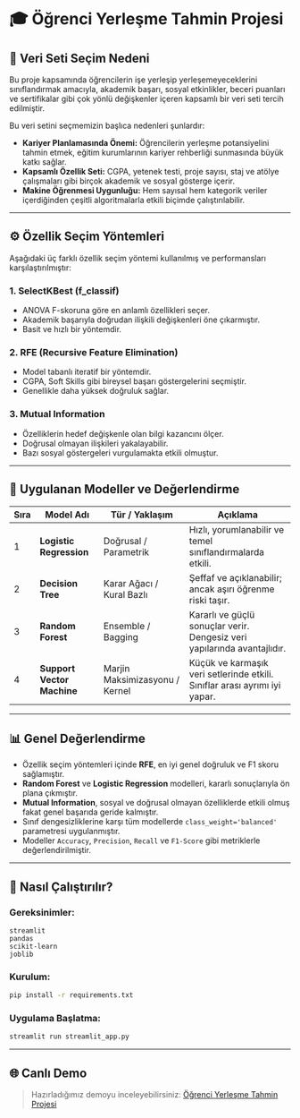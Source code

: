 # 🎓 Öğrenci Yerleşme Tahmin Projesi

## 📌 Veri Seti Seçim Nedeni

Bu proje kapsamında öğrencilerin işe yerleşip yerleşemeyeceklerini sınıflandırmak amacıyla, akademik başarı, sosyal etkinlikler, beceri puanları ve sertifikalar gibi çok yönlü değişkenler içeren kapsamlı bir veri seti tercih edilmiştir.

Bu veri setini seçmemizin başlıca nedenleri şunlardır:

- **Kariyer Planlamasında Önemi:** Öğrencilerin yerleşme potansiyelini tahmin etmek, eğitim kurumlarının kariyer rehberliği sunmasında büyük katkı sağlar.
- **Kapsamlı Özellik Seti:** CGPA, yetenek testi, proje sayısı, staj ve atölye çalışmaları gibi birçok akademik ve sosyal gösterge içerir.
- **Makine Öğrenmesi Uygunluğu:** Hem sayısal hem kategorik veriler içerdiğinden çeşitli algoritmalarla etkili biçimde çalıştırılabilir.

---

## ⚙️ Özellik Seçim Yöntemleri

Aşağıdaki üç farklı özellik seçim yöntemi kullanılmış ve performansları karşılaştırılmıştır:

### 1. **SelectKBest (f_classif)**
- ANOVA F-skoruna göre en anlamlı özellikleri seçer.
- Akademik başarıyla doğrudan ilişkili değişkenleri öne çıkarmıştır.
- Basit ve hızlı bir yöntemdir.

### 2. **RFE (Recursive Feature Elimination)**
- Model tabanlı iteratif bir yöntemdir.
- CGPA, Soft Skills gibi bireysel başarı göstergelerini seçmiştir.
- Genellikle daha yüksek doğruluk sağlar.

### 3. **Mutual Information**
- Özelliklerin hedef değişkenle olan bilgi kazancını ölçer.
- Doğrusal olmayan ilişkileri yakalayabilir.
- Bazı sosyal göstergeleri vurgulamakta etkili olmuştur.

---

## 🤖 Uygulanan Modeller ve Değerlendirme

| Sıra | Model Adı                    | Tür / Yaklaşım              | Açıklama                                                                                          |
|------|------------------------------|-----------------------------|---------------------------------------------------------------------------------------------------|
| 1    | **Logistic Regression**      | Doğrusal / Parametrik       | Hızlı, yorumlanabilir ve temel sınıflandırmalarda etkili.                                        |
| 2    | **Decision Tree**            | Karar Ağacı / Kural Bazlı   | Şeffaf ve açıklanabilir; ancak aşırı öğrenme riski taşır.                                        |
| 3    | **Random Forest**            | Ensemble / Bagging          | Kararlı ve güçlü sonuçlar verir. Dengesiz veri yapılarında avantajlıdır.                         |
| 4    | **Support Vector Machine**   | Marjin Maksimizasyonu / Kernel | Küçük ve karmaşık veri setlerinde etkili. Sınıflar arası ayrımı iyi yapar.                   |

---

## 📊 Genel Değerlendirme

- Özellik seçim yöntemleri içinde **RFE**, en iyi genel doğruluk ve F1 skoru sağlamıştır.
- **Random Forest** ve **Logistic Regression** modelleri, kararlı sonuçlarıyla ön plana çıkmıştır.
- **Mutual Information**, sosyal ve doğrusal olmayan özelliklerde etkili olmuş fakat genel başarıda geride kalmıştır.
- Sınıf dengesizliklerine karşı tüm modellerde `class_weight='balanced'` parametresi uygulanmıştır.
- Modeller `Accuracy`, `Precision`, `Recall` ve `F1-Score` gibi metriklerle değerlendirilmiştir.

---

## 🚀 Nasıl Çalıştırılır?

### Gereksinimler:
```
streamlit
pandas
scikit-learn
joblib
```

### Kurulum:

```bash
pip install -r requirements.txt
```

### Uygulama Başlatma:

```bash
streamlit run streamlit_app.py
```

---

## 🌐 Canlı Demo
> Hazırladığımız demoyu inceleyebilirsiniz: [Öğrenci Yerleşme Tahmin Projesi](https://studentplacement.streamlit.app/)
